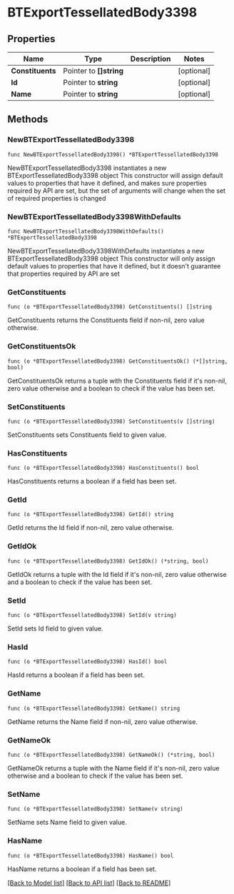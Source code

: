# BTExportTessellatedBody3398

## Properties

Name | Type | Description | Notes
------------ | ------------- | ------------- | -------------
**Constituents** | Pointer to **[]string** |  | [optional] 
**Id** | Pointer to **string** |  | [optional] 
**Name** | Pointer to **string** |  | [optional] 

## Methods

### NewBTExportTessellatedBody3398

`func NewBTExportTessellatedBody3398() *BTExportTessellatedBody3398`

NewBTExportTessellatedBody3398 instantiates a new BTExportTessellatedBody3398 object
This constructor will assign default values to properties that have it defined,
and makes sure properties required by API are set, but the set of arguments
will change when the set of required properties is changed

### NewBTExportTessellatedBody3398WithDefaults

`func NewBTExportTessellatedBody3398WithDefaults() *BTExportTessellatedBody3398`

NewBTExportTessellatedBody3398WithDefaults instantiates a new BTExportTessellatedBody3398 object
This constructor will only assign default values to properties that have it defined,
but it doesn't guarantee that properties required by API are set

### GetConstituents

`func (o *BTExportTessellatedBody3398) GetConstituents() []string`

GetConstituents returns the Constituents field if non-nil, zero value otherwise.

### GetConstituentsOk

`func (o *BTExportTessellatedBody3398) GetConstituentsOk() (*[]string, bool)`

GetConstituentsOk returns a tuple with the Constituents field if it's non-nil, zero value otherwise
and a boolean to check if the value has been set.

### SetConstituents

`func (o *BTExportTessellatedBody3398) SetConstituents(v []string)`

SetConstituents sets Constituents field to given value.

### HasConstituents

`func (o *BTExportTessellatedBody3398) HasConstituents() bool`

HasConstituents returns a boolean if a field has been set.

### GetId

`func (o *BTExportTessellatedBody3398) GetId() string`

GetId returns the Id field if non-nil, zero value otherwise.

### GetIdOk

`func (o *BTExportTessellatedBody3398) GetIdOk() (*string, bool)`

GetIdOk returns a tuple with the Id field if it's non-nil, zero value otherwise
and a boolean to check if the value has been set.

### SetId

`func (o *BTExportTessellatedBody3398) SetId(v string)`

SetId sets Id field to given value.

### HasId

`func (o *BTExportTessellatedBody3398) HasId() bool`

HasId returns a boolean if a field has been set.

### GetName

`func (o *BTExportTessellatedBody3398) GetName() string`

GetName returns the Name field if non-nil, zero value otherwise.

### GetNameOk

`func (o *BTExportTessellatedBody3398) GetNameOk() (*string, bool)`

GetNameOk returns a tuple with the Name field if it's non-nil, zero value otherwise
and a boolean to check if the value has been set.

### SetName

`func (o *BTExportTessellatedBody3398) SetName(v string)`

SetName sets Name field to given value.

### HasName

`func (o *BTExportTessellatedBody3398) HasName() bool`

HasName returns a boolean if a field has been set.


[[Back to Model list]](../README.md#documentation-for-models) [[Back to API list]](../README.md#documentation-for-api-endpoints) [[Back to README]](../README.md)


